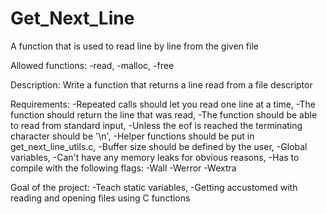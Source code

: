 # Get_Next_Line
A function that is used to read line by line from the given file

Allowed functions:
	-read,
	-malloc,
	-free

Description:
	Write a function that returns a line read from a file descriptor

Requirements:
	-Repeated calls should let you read one line at a time,
	-The function should return the line that was read,
	-The function should be able to read from standard input,
	-Unless the eof is reached the terminating character should be '\n',
	-Helper functions should be put in get_next_line_utils.c,
	-Buffer size should be defined by the user,
	-Global variables,
	-Can't have any memory leaks for obvious reasons,
	-Has to compile with the following flags: -Wall -Werror -Wextra

Goal of the project:
	-Teach static variables,
	-Getting accustomed with reading and opening files using C functions 
